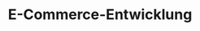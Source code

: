 ---
title: E-Commerce-Entwicklung
name: E-Commerce-Entwicklung
icon: "mdi:shopping"
shortDescription: Wir entwickeln deinen erfolgreichen Online-Shop mit modernster Technologie!

description: Du möchtest endlich mit deinem eigenen Online-Business durchstarten, brauchst aber noch den passenden Shop? Dann überlass das ruhig unseren E-Commerce-Experten! Wir entwickeln dir eine schlanke, nutzerfreundliche E-Commerce-Plattform mit modernster Technologie. Egal ob B2C oder B2B, ob Standard-Shopsystem oder Individuallösung - wir setzen deine Anforderungen perfekt um. Mit jahrelanger Erfahrung sorgen wir für einen reibungslosen Ablauf von der Bestellung bis zur Zahlung und Lieferung. Überzeuge dich selbst von unserer Expertise für erfolgreichen E-Commerce und lass uns gemeinsam durchstarten! Dein neuer Online-Shop ist nur einen Klick entfernt!

keywords:
  - E-Commerce
  - Online-Shop  
  - Shop-System
  - Shop Software
  - Online-Business

faqSection:
  heading: Häufig gestellte Fragen
  questions:
    - question: Welche E-Commerce-Systeme setzt ihr ein?
      answer: Wir haben Erfahrung mit allen gängigen Systemen wie Shopify, Magento, WooCommerce etc. Und können auch Individuallösungen entwickeln.
    - question: Bietet ihr auch Design-Services für den Shop an?
      answer: Ja, wir übernehmen auf Wunsch das komplette Webdesign und die User Experience des Shops.
    - question: Wie sieht es mit Zahlungsanbietern und Logistik aus?
      answer: Wir kümmern uns auch um Integration von Payment, Versanddienstleistern etc. Full-Service!
    - question: Übernehmt ihr auch Kaufabwicklung und Kundenservice?
      answer: Ja, wir können auch den operativen Betrieb des Shops übernehmen. Fragen uns!
    - question: Wie läuft das Projektmanagement und die Entwicklung ab?
      answer: Wir setzen auf agile Methoden mit täglichem Austausch für transparente Prozesse.
    - question: Bietet ihr auch Support und Weiterentwicklung nach Launch?
      answer: Ja, Updates, neue Features etc. können jederzeit umgesetzt werden. Frag nach Details!
    - question: Verwendet ihr moderne Technologien wie Headless Commerce?
      answer: Wir setzen auf aktuelle Technologien, bleiben aber pragmatisch. Neue Versionen evaluieren wir sorgfältig.
    - question: Wie kann ich eure Dienstleistung beauftragen?
      answer: Am einfachsten per Mail oder über unser Kontaktformular. Wir melden uns schnell!

benefitsSection:
  title: Unsere Stärken bei E-Commerce
  description: "Von diesen Vorteilen profitierst du bei deiner Shop-Entwicklung mit uns:"
  benefits:
    - Umfassende Erfahrung in Konzeption, Design und Entwicklung von Shops
    - Kompetenz im gesamten E-Commerce-Workflow von Bestellung bis Zahlung/Versand
    - Hoher Qualitätsanspruch für stabile und sichere Shops
    - Integration modernster Technologien wie Headless Commerce
    - Klare Kommunikation und Einbindung des Kunden
    - Flexibilität durch agile Prozesse und täglichen Austausch
    - "Optional: Übernahme von Betrieb, Kundenservice etc."
    - Support und Weiterentwicklung auch nach Live-Gang
    - "Faire Preismodelle: Festpreis, nach Aufwand oder Umsatzbeteiligung"
    - "Top-Referenzen: Zufriedene Kunden und erfolgreiche Projekte"
---